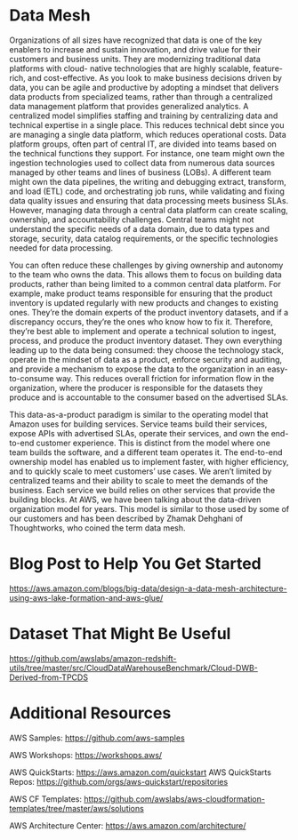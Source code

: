 # Data Mesh

Organizations of all sizes have recognized that data is one of the key enablers to increase and sustain innovation,
and drive value for their customers and business units. They are modernizing traditional data platforms with cloud-
native technologies that are highly scalable, feature-rich, and cost-effective. As you look to make business decisions
driven by data, you can be agile and productive by adopting a mindset that delivers data products from specialized
teams, rather than through a centralized data management platform that provides generalized analytics.
A centralized model simplifies staffing and training by centralizing data and technical expertise in a single place. This
reduces technical debt since you are managing a single data platform, which reduces operational costs. Data platform
groups, often part of central IT, are divided into teams based on the technical functions they support. For instance,
one team might own the ingestion technologies used to collect data from numerous data sources managed by other
teams and lines of business (LOBs). A different team might own the data pipelines, the writing and debugging extract,
transform, and load (ETL) code, and orchestrating job runs, while validating and fixing data quality issues and
ensuring that data processing meets business SLAs. However, managing data through a central data platform can
create scaling, ownership, and accountability challenges. Central teams might not understand the specific needs of a
data domain, due to data types and storage, security, data catalog requirements, or the specific technologies needed
for data processing.

You can often reduce these challenges by giving ownership and autonomy to the team who owns the data. This
allows them to focus on building data products, rather than being limited to a common central data platform. For
example, make product teams responsible for ensuring that the product inventory is updated regularly with new
products and changes to existing ones. They’re the domain experts of the product inventory datasets, and if a
discrepancy occurs, they’re the ones who know how to fix it. Therefore, they’re best able to implement and operate a
technical solution to ingest, process, and produce the product inventory dataset. They own everything leading up to
the data being consumed: they choose the technology stack, operate in the mindset of data as a product, enforce
security and auditing, and provide a mechanism to expose the data to the organization in an easy-to-consume way.
This reduces overall friction for information flow in the organization, where the producer is responsible for the datasets
they produce and is accountable to the consumer based on the advertised SLAs.

This data-as-a-product paradigm is similar to the operating model that Amazon uses for building services. Service
teams build their services, expose APIs with advertised SLAs, operate their services, and own the end-to-end
customer experience. This is distinct from the model where one team builds the software, and a different team
operates it. The end-to-end ownership model has enabled us to implement faster, with higher efficiency, and to
quickly scale to meet customers’ use cases. We aren’t limited by centralized teams and their ability to scale to meet
the demands of the business. Each service we build relies on other services that provide the building blocks. At AWS,
we have been talking about the data-driven organization model for years. This model is similar to those used by some
of our customers and has been described by Zhamak Dehghani of Thoughtworks, who coined the term data mesh.

# Blog Post to Help You Get Started 

https://aws.amazon.com/blogs/big-data/design-a-data-mesh-architecture-using-aws-lake-formation-and-aws-glue/


# Dataset That Might Be Useful

https://github.com/awslabs/amazon-redshift-utils/tree/master/src/CloudDataWarehouseBenchmark/Cloud-DWB-Derived-from-TPCDS

# Additional Resources

AWS Samples: https://github.com/aws-samples

AWS Workshops: https://workshops.aws/

AWS QuickStarts: https://aws.amazon.com/quickstart
AWS QuickStarts Repos: https://github.com/orgs/aws-quickstart/repositories

AWS CF Templates: https://github.com/awslabs/aws-cloudformation-templates/tree/master/aws/solutions

AWS Architecture Center: https://aws.amazon.com/architecture/





